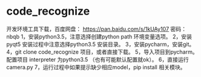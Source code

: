 # code_recognize
开发环境工具下载，百度网盘： https://pan.baidu.com/s/1kUAy107 密码：nbqb
1，安装python3.5，注意选择创建python path 环境变量选项。
2，安装pyqt5 安装过程中注意选择python3.5 安装目录。
3，安装pycharm，安装git。
4，git clone code_recognize 项目，或者直接下载。
5，导入项目到pycharm。配置项目 interpreter 为python3.5 （也有可能默认配置就ok）。
6，直接运行 camera.py
7，运行过程中如果提示缺少相应model，pip install 相关模块。
